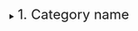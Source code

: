
<details>
<summary> <font size="5"> 1. Category name </font> </summary>

### 문법
<pre>
*type what grammer is*
</pre>

### 미리보기
*type what show is*

<br/>

### 주의사항
*주의해야 할 사항 개요*
#### 문법
<pre>
*잘못 쓴 코드 문법*
</pre>
#### 미리보기
*잘못 쓴 코드 미리보기*

</details>